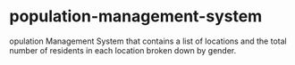 # population-management-system
opulation Management System that contains a list of locations and the total number of residents in each location broken down by gender.

